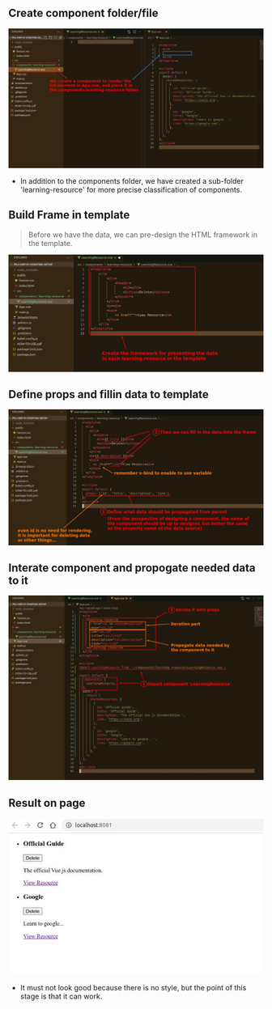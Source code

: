 ## **Create component folder/file**

![Alt create component folder/file](pic/01.jpg)

- In addition to the components folder, we have created a sub-folder 'learning-resource' for more precise classification of components.

## **Build Frame in template**

> Before we have the data, we can pre-design the HTML framework in the template.

![Alt frame in template](pic/02.jpg)

## **Define props and fillin data to template**

![Alt define props and fill in template](pic/03.jpg)

## **Interate component and propogate needed data to it**

![Alt interate component and props needed data](pic/04.jpg)

## **Result on page**

![Alt result on page](pic/05.jpg)

- It must not look good because there is no style, but the point of this stage is that it can work.
